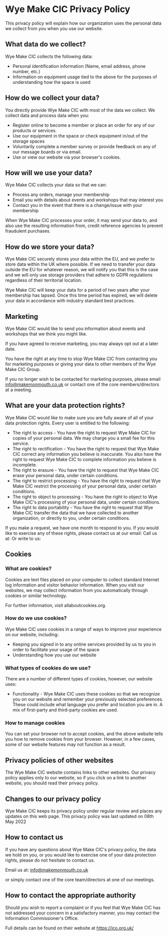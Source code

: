# Wye Make CIC Privacy Policy 

This privacy policy will explain how our organization uses the personal data we collect from you when you use our website. 

## What data do we collect? 

Wye Make CIC collects the following data: 

   * Personal identification information (Name, email address, phone number, etc.) 
   * Information on equipment usage tied to the above for the purposes of understanding how the space is used

## How do we collect your data? 

You directly provide Wye Make CIC with most of the data we collect. We collect data and process data when you: 

   * Register online to become a member or place an order for any of our products or services. 
   * Use our equipment in the space or check equipment in/out of the storage spaces
   * Voluntarily complete a member survey or provide feedback on any of our message boards or via email. 
   * Use or view our website via your browser's cookies. 

## How will we use your data? 

Wye Make CIC collects your data so that we can: 

   * Process any orders, manage your membership 
   * Email you with details about events and workshops that may interest you
   * Contact you in the event that there is a change/issue with your membership

When Wye Make CIC processes your order, it may send your data to, and also use the resulting information from, credit reference agencies to prevent fraudulent purchases. 

## How do we store your data?

Wye Make CIC securely stores your data within the EU, and we prefer to store data within the UK where possible.  If we need to transfer your data outside the EU for whatever reason, we will notify you that this is the case and we will only use storage providers that adhere to GDPR regulations regardless of their territorial location.

Wye Make CIC will keep your data for a period of two years after your membership has lapsed. Once this time period has expired, we will delete your data in accordance with industry standard best practices. 

## Marketing

Wye Make CIC would like to send you information about events and workshops that we think you might like.

If you have agreed to receive marketing, you may always opt out at a later date. 

You have the right at any time to stop Wye Make CIC from contacting you for marketing purposes or giving your data to other members of the Wye Make CIC Group. 

If you no longer wish to be contacted for marketing purposes, please email info@makemonmouth.co.uk or contact one of the core members/directors at a meeting.

## What are your data protection rights?

Wye Make CIC would like to make sure you are fully aware of all of your data protection rights. Every user is entitled to the following: 

   * The right to access - You have the right to request Wye Make CIC for copies of your personal data. We may charge you a small fee for this service. 
   * The right to rectification - You have the right to request that Wye Make CIC correct any information you believe is inaccurate. You also have the right to request Wye Make CIC to complete information you believe is incomplete. 
   * The right to erasure - You have the right to request that Wye Make CIC erase your personal data, under certain conditions. 
   * The right to restrict processing - You have the right to request that Wye Make CIC restrict the processing of your personal data, under certain conditions. 
   * The right to object to processing - You have the right to object to Wye Make CIC's processing of your personal data, under certain conditions. 
   * The right to data portability - You have the right to request that Wye Make CIC transfer the data that we have collected to another organization, or directly to you, under certain conditions. 

If you make a request, we have one month to respond to you. If you would like to exercise any of these rights, please contact us at our email: Call us at: Or write to us: 

## Cookies

### What are cookies?

Cookies are text files placed on your computer to collect standard Internet log information and visitor behavior information. When you visit our websites, we may collect information from you automatically through cookies or similar technology. 

For further information, visit allaboutcookies.org. 

### How do we use cookies?

Wye Make CIC uses cookies in a range of ways to improve your experience on our website, including: 

   * Keeping you signed in to any online services provided by us to you in order to facilitate your usage of the space
   * Understanding how you use our website 

### What types of cookies do we use? 

There are a number of different types of cookies, however, our website uses: 

   * Functionality - Wye Make CIC uses these cookies so that we recognize you on our website and remember your previously selected preferences. These could include what language you prefer and location you are in. A mix of first-party and third-party cookies are used. 

### How to manage cookies

You can set your browser not to accept cookies, and the above website tells you how to remove cookies from your browser. However, in a few cases, some of our website features may not function as a result. 

## Privacy policies of other websites 

The Wye Make CIC website contains links to other websites. Our privacy policy applies only to our website, so if you click on a link to another website, you should read their privacy policy. 

## Changes to our privacy policy 

Wye Make CIC keeps its privacy policy under regular review and places any updates on this web page. This privacy policy was last updated on 08th May 2022

## How to contact us

If you have any questions about Wye Make CIC's privacy policy, the data we hold on you, or you would like to exercise one of your data protection rights, please do not hesitate to contact us. 

Email us at: info@makemonmouth.co.uk

or simply contact one of the core team/directors at one of our meetings.

## How to contact the appropriate authority

Should you wish to report a complaint or if you feel that Wye Make CIC has not addressed your concern in a satisfactory manner, you may contact the Information Commissioner's Office. 

Full details can be found on their website at https://ico.org.uk/

